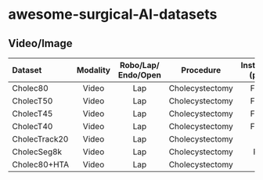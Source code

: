 # awesome-surgical-AI-datasets
## Video/Image

| Dataset | Modality | Robo/Lap/ Endo/Open | Procedure | Instrument (p/b/f) | Instrument ID | Target (p/b/f) | Verb (s/b/p) | Triplet | Phase | N cases | Link |
|:--------|:-----:|:---:|:---------------:|:--------:|:-:|:--------:|:--------:|:-:|:--:|:--:|:-----|  
| Cholec80      | Video | Lap | Cholecystectomy | Frame | Y | N        | N        | N | Y | 80 | link |
| CholecT50     | Video | Lap | Cholecystectomy | Frame | Y | Frame | Frame | Y | N | 50 | link |
| CholecT45     | Video | Lap | Cholecystectomy | Frame | Y | Frame | Frame | Y | N | 45 | link |
| CholecT40     | Video | Lap | Cholecystectomy | Frame | Y | Frame | Frame | Y | N | 40 | link |
| CholecTrack20 | Video | Lap | Cholecystectomy | Box   | Y | N     | N     | N | Y | 20 | link |
| CholecSeg8k   | Video | Lap | Cholecystectomy | Pixel | Y | Pixel | N     | N | N | 17 | link |
| Cholec80+HTA  | Video | Lap | Cholecystectomy | N     | N | N     | N     | N | Y | 80 | [link](https://github.com/bnamazi/HTA_3D_CNN/tree/master/data/All_chole80_annotations) |
